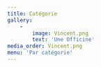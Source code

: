 ```yaml
---
title: Catégorie
gallery:
    -
        image: Vincent.png
        text: 'Une Officine'
media_order: Vincent.png
menu: 'Par catégorie'
---
```


